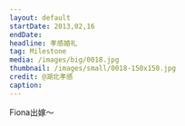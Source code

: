 ```yaml
---
layout: default
startDate: 2013,02,16
endDate: 
headline: 孝感婚礼
tag: Milestone
media: /images/big/0018.jpg
thumbnail: /images/small/0018-150x150.jpg
credit: @湖北孝感
caption: 
---
```

Fiona出嫁～